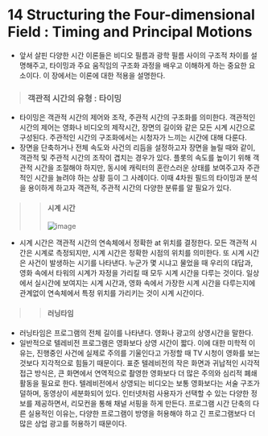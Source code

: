 # 14 Structuring the Four-dimensional Field : Timing and Principal Motions
 * 앞서 살핀 다양한 시간 이론들은 비디오 필름과 광학 필름 사이의 구조적 차이를 설명해주고, 타이밍과 주요 움직임의 구조화 과정을 배우고 이해하게 하는 중요한 요소이다. 이 장에서는 이론에 대한 적용을 설명한다.

> ### 객관적 시간의 유형 : 타이밍
 * 타이밍은 객관적 시간의 제어와 조작, 주관적 시간의 구조화를 의미한다. 객관적인 시간의 제어는 영화나 비디오의 제작시간, 장면의 길이와 같은 모든 시계 시간으로 구성된다. 주관적인 시간의 구조화에서는 시청자가 느끼는 시간에 대해 다룬다.  
 * 장면을 단축하거나 전체 속도와 사건의 리듬을 설정하고자 장면을 늘릴 때와 같이, 객관적 및 주관적 시간의 조작이 겹치는 경우가 있다. 플롯의 속도를 높이기 위해 객관적 시간을 조절해야 하지만, 동시에 캐릭터의 혼란스러운 상태를 보여주고자 주관적인 시간을 늘려야 하는 상황 등이 그 사례이다. 이때 4차원 필드의 타이밍과 분석을 용이하게 하고자 객관적, 주관적 시간의 다양한 분류를 알 필요가 있다. 

> > #### 시계 시간 
> > ![image](https://user-images.githubusercontent.com/80778903/113427261-afd00d00-940f-11eb-96be-167b4914dd75.png)
 * 시계 시간은 객관적 시간의 연속체에서 정확한 at 위치를 결정한다. 모든 객관적 시간은 시계로 측정되지만, 시계 시간은 정확한 시점의 위치를 의미한다. 
   또 시계 시간은 사건이 발생하는 시기를 나타낸다. 누군가 몇 시냐고 물었을 때 우리의 대답과, 영화 속에서 타워의 시계가 자정을 가리킬 때 모두 시계 시간을 다루는 것이다. 일상에서 실시간에 보여지는 시계 시간과, 영화 속에서 가장한 시계 시간을 다루는지에 관계없이 연속체에서 특정 위치를 가리키는 것이 시계 시간이다. 
   
 > > #### 러닝타임
  * 러닝타임은 프로그램의 전체 길이를 나타낸다. 영화나 광고의 상영시간을 말한다. 
  * 일반적으로 텔레비전 프로그램은 영화보다 상영 시간이 짧다. 이에 대한 미학적 이유는, 진행중인 사건에 실제로 주의를 기울인다고 가정할 때 TV 시청이 영화를 보는 것보다 지각적으로 힘들기 때문이다. 표준 텔레비전의 작은 화면과 귀납적인 시각적 접근 방식은, 큰 화면에서 연역적으로 촬영한 영화보다 더 많은 주의와 심리적 폐쇄 활동을 필요로 한다. 텔레비전에서 상영되는 비디오는 보통 영화보다는 서술 구조가 덜하며, 동영상이 세분화되어 있다. 인터넷처럼 사용자가 선택할 수 있는 다양한 정보를 제공하면서, 리모컨을 통해 채널 서핑을 하게 만든다. 프로그램 시간 단축의 다른 실용적인 이유는, 다양한 프로그램이 방영을 허용해야 하고 긴 프로그램보다 더 많은 상업 광고를 허용하기 때문이다.   

